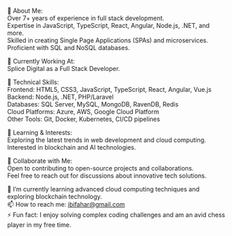 🚀 About Me:  
Over 7+ years of experience in full stack development.  
Expertise in JavaScript, TypeScript, React, Angular, Node.js, .NET, and more.  
Skilled in creating Single Page Applications (SPAs) and microservices.  
Proficient with SQL and NoSQL databases.

💼 Currently Working At:  
Splice Digital as a Full Stack Developer.  

🔧 Technical Skills:  
Frontend: HTML5, CSS3, JavaScript, TypeScript, React, Angular, Vue.js  
Backend: Node.js, .NET, PHP/Laravel  
Databases: SQL Server, MySQL, MongoDB, RavenDB, Redis  
Cloud Platforms: Azure, AWS, Google Cloud Platform  
Other Tools: Git, Docker, Kubernetes, CI/CD pipelines  

🌱 Learning & Interests:  
Exploring the latest trends in web development and cloud computing.  
Interested in blockchain and AI technologies.      

👥 Collaborate with Me:  
Open to contributing to open-source projects and collaborations.  
Feel free to reach out for discussions about innovative tech solutions.  

🌱 I’m currently learning advanced cloud computing techniques and exploring blockchain technology.  
📫 How to reach me: ibifahar@gmail.com  
⚡ Fun fact: I enjoy solving complex coding challenges and am an avid chess player in my free time.  
